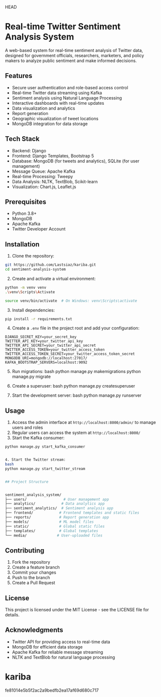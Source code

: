 HEAD
# Real-time Twitter Sentiment Analysis System

A web-based system for real-time sentiment analysis of Twitter data, designed for government officials, researchers, marketers, and policy makers to analyze public sentiment and make informed decisions.

## Features

- Secure user authentication and role-based access control
- Real-time Twitter data streaming using Kafka
- Sentiment analysis using Natural Language Processing
- Interactive dashboards with real-time updates
- Data visualization and analytics
- Report generation
- Geographic visualization of tweet locations
- MongoDB integration for data storage

## Tech Stack

- Backend: Django
- Frontend: Django Templates, Bootstrap 5
- Database: MongoDB (for tweets and analytics), SQLite (for user management)
- Message Queue: Apache Kafka
- Real-time Processing: Tweepy
- Data Analysis: NLTK, TextBlob, Scikit-learn
- Visualization: Chart.js, Leaflet.js

## Prerequisites

- Python 3.8+
- MongoDB
- Apache Kafka
- Twitter Developer Account

## Installation

1. Clone the repository:
```bash
git https://github.com/Lastsiaz/kariba.git
cd sentiment-analysis-system
```

2. Create and activate a virtual environment:
```bash
python -m venv venv
.\venv\Scripts\Activate

source venv/bin/activate  # On Windows: venv\Scripts\activate
```

3. Install dependencies:
```bash
pip install -r requirements.txt
```

4. Create a `.env` file in the project root and add your configuration:
```
DJANGO_SECRET_KEY=your_secret_key
TWITTER_API_KEY=your_twitter_api_key
TWITTER_API_SECRET=your_twitter_api_secret
TWITTER_ACCESS_TOKEN=your_twitter_access_token
TWITTER_ACCESS_TOKEN_SECRET=your_twitter_access_token_secret
MONGODB_URI=mongodb://localhost:27017/
KAFKA_BOOTSTRAP_SERVERS=localhost:9092
```

5. Run migrations:
bash
python manage.py makemigrations
python manage.py migrate


6. Create a superuser:
bash
python manage.py createsuperuser


7. Start the development server:
bash
python manage.py runserver


## Usage

1. Access the admin interface at `http://localhost:8000/admin/` to manage users and roles
2. Regular users can access the system at `http://localhost:8000/`
3. Start the Kafka consumer:
```bash
python manage.py start_kafka_consumer


4. Start the Twitter stream:
bash
python manage.py start_twitter_stream


## Project Structure


sentiment_analysis_system/
├── users/                 # User management app
├── analytics/            # Data analytics app
├── sentiment_analytics/  # Sentiment analysis app
├── frontend/            # Frontend templates and static files
├── reports/             # Report generation app
├── models/              # ML model files
├── static/              # Global static files
├── templates/           # Global templates
└── media/              # User-uploaded files
```

## Contributing

1. Fork the repository
2. Create a feature branch
3. Commit your changes
4. Push to the branch
5. Create a Pull Request

## License

This project is licensed under the MIT License - see the LICENSE file for details.

## Acknowledgments

- Twitter API for providing access to real-time data
- MongoDB for efficient data storage
- Apache Kafka for reliable message streaming
- NLTK and TextBlob for natural language processing 

# kariba
 fe81014e5b5f2ac2a9bedfb2ea17af69d680c717
